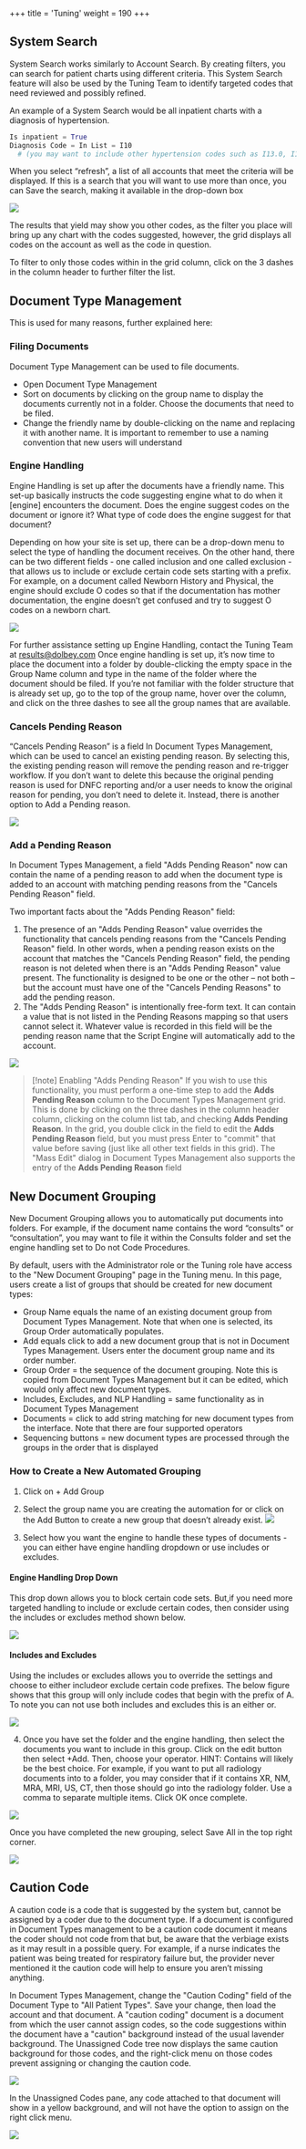 +++
title = 'Tuning'
weight = 190
+++

## System Search
System Search works similarly to Account Search. By creating filters, you can search for patient charts
using different criteria. This System Search feature will also be used by the Tuning Team to identify
targeted codes that need reviewed and possibly refined.

An example of a System Search would be all inpatient charts with a diagnosis of hypertension.

```python
Is inpatient = True
Diagnosis Code = In List = I10 
  # (you may want to include other hypertension codes such as I13.0, I13.9, I12.0, I12.9, etc.)
```

When you select “refresh”, a list of all accounts that meet the criteria will be displayed. If this is a search
that you will want to use more than once, you can Save the search, making it available in the drop-down
box

![](image-568.jpg)

The results that yield may show you other codes, as the filter you place will bring up any chart with the
codes suggested, however, the grid displays all codes on the account as well as the code in question.

To filter to only those codes within in the grid column, click on the 3 dashes in the column header to
further filter the list.

## Document Type Management

This is used for many reasons, further explained here:

### Filing Documents

Document Type Management can be used to file documents.

- Open Document Type Management
- Sort on documents by clicking on the group name to display the documents currently not in a
folder. Choose the documents that need to be filed.
- Change the friendly name by double-clicking on the name and replacing it with another name. It
is important to remember to use a naming convention that new users will understand


### Engine Handling
Engine Handling is set up after the documents have a friendly name. This set-up basically instructs the
code suggesting engine what to do when it [engine] encounters the document. Does the engine suggest
codes on the document or ignore it? What type of code does the engine suggest for that document?

Depending on how your site is set up, there can be a drop-down menu to select the type of handling the
document receives. On the other hand, there can be two different fields - one called inclusion and one
called exclusion - that allows us to include or exclude certain code sets starting with a prefix.
For example, on a document called Newborn History and Physical, the engine should exclude O codes so that if the
documentation has mother documentation, the engine doesn’t get confused and try to suggest O codes
on a newborn chart.

![](image-570.jpg)

For further assistance setting up Engine Handling, contact the Tuning Team at results@dolbey.com
Once engine handling is set up, it’s now time to place the document into a folder by double-clicking the
empty space in the Group Name column and type in the name of the folder where the document should
be filed. If you’re not familiar with the folder structure that is already set up, go to the top of the group
name, hover over the column, and click on the three dashes to see all the group names that are
available.

### Cancels Pending Reason

“Cancels Pending Reason” is a field In Document Types Management, which can be used to cancel an
existing pending reason. By selecting this, the existing pending reason will remove the pending reason
and re-trigger workflow. If you don’t want to delete this because the original pending reason is used for
DNFC reporting and/or a user needs to know the original reason for pending, you don’t need to delete it.
Instead, there is another option to Add a Pending reason.

![](image-569.jpg)

### Add a Pending Reason

In Document Types Management, a field "Adds Pending Reason" now can contain the name of a
pending reason to add when the document type is added to an account with matching pending reasons
from the "Cancels Pending Reason" field.

Two important facts about the "Adds Pending Reason" field:

1. The presence of an "Adds Pending Reason" value overrides the functionality that cancels
pending reasons from the "Cancels Pending Reason" field. In other words, when a pending
reason exists on the account that matches the "Cancels Pending Reason" field, the pending
reason is not deleted when there is an "Adds Pending Reason" value present. The functionality is
designed to be one or the other – not both – but the account must have one of the "Cancels
Pending Reasons" to add the pending reason.
2. The "Adds Pending Reason" is intentionally free-form text. It can contain a value that is not
listed in the Pending Reasons mapping so that users cannot select it. Whatever value is recorded
in this field will be the pending reason name that the Script Engine will automatically add to the
account.

![](image-571.jpg)

> [!note] Enabling "Adds Pending Reason"
If you wish to use this functionality, you must perform a one-time step to add the **Adds Pending
Reason** column to the Document Types Management grid. This is done by clicking on the three dashes
in the column header column, clicking on the column list tab, and checking **Adds Pending Reason**.
In the grid, you double click in the field to edit the **Adds Pending Reason** field, but you must press
Enter to "commit" that value before saving (just like all other text fields in this grid). The "Mass Edit"
dialog in Document Types Management also supports the entry of the **Adds Pending Reason** field

## New Document Grouping

New Document Grouping allows you to automatically put documents into folders. For example, if the
document name contains the word “consults” or “consultation”, you may want to file it within the
Consults folder and set the engine handling set to Do not Code Procedures.

By default, users with the Administrator role or the Tuning role have access to the "New Document
Grouping" page in the Tuning menu. In this page, users create a list of groups that should be created for
new document types:

- Group Name equals the name of an existing document group from Document Types
Management. Note that when one is selected, its Group Order automatically populates.
- Add equals click to add a new document group that is not in Document Types Management.
Users enter the document group name and its order number.
- Group Order = the sequence of the document grouping. Note this is copied from Document
Types Management but it can be edited, which would only affect new document types.
- Includes, Excludes, and NLP Handling = same functionality as in Document Types Management
- Documents = click to add string matching for new document types from the interface. Note that
there are four supported operators
- Sequencing buttons = new document types are processed through the groups in the order that
is displayed

### How to Create a New Automated Grouping

1. Click on + Add Group
2. Select the group name you are creating the automation for or click on the Add Button to
create a new group that doesn’t already exist.
![](image-572.jpg)

3. Select how you want the engine to handle these types of documents - you can either
have engine handling dropdown or use includes or excludes.

#### Engine Handling Drop Down

This drop down allows you to block certain code sets. But,if you need more targeted handling to
include or exclude certain codes, then consider using the includes or excludes method shown
below.

![](image-573.jpg)

#### Includes and Excludes

Using the includes or excludes allows you to override the settings and choose to either includeor
exclude certain code prefixes. The below figure shows that this group will only include codes
that begin with the prefix of A. To note you can not use both includes and excludes this is an
either or.

![](image-574.jpg)

4.  Once you have set the folder and the engine handling, then select the documents you
want to include in this group. Click on the edit button then select +Add. Then, choose
your operator. HINT: Contains will likely be the best choice. For example, if you want to
put all radiology documents into to a folder, you may consider that if it contains XR, NM,
MRA, MRI, US, CT, then those should go into the radiology folder. Use a comma to
separate multiple items. Click OK once complete.

![](image-575.png)

Once you have completed the new grouping, select Save All in the top right corner.

![](image-576.jpg)

## Caution Code

A caution code is a code that is suggested by the system but, cannot be assigned by a coder due to the
document type. If a document is configured in Document Types management to be a caution code
document it means the coder should not code from that but, be aware that the verbiage exists as it may
result in a possible query. For example, if a nurse indicates the patient was being treated for respiratory
failure but, the provider never mentioned it the caution code will help to ensure you aren’t missing
anything.

In Document Types Management, change the "Caution Coding" field of the Document Type to "All
Patient Types". Save your change, then load the account and that document. A "caution coding"
document is a document from which the user cannot assign codes, so the code suggestions within the
document have a "caution" background instead of the usual lavender background. The Unassigned Code
tree now displays the same caution background for those codes, and the right-click menu on those
codes prevent assigning or changing the caution code.

![](image-577.jpg)

In the Unassigned Codes pane, any code attached to that document will show in a yellow background,
and will not have the option to assign on the right click menu.

![](image-578.jpg)
